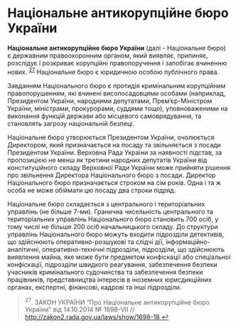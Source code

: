 # Національне антикорупційне бюро України

<b>Національне антикорупційне бюро України</b> (далі - Національне бюро) є державним правоохоронним органом,  який виявляє, припиняє, розслідує і розкриває корупційні правопоручення і запобігає вчиненню нових. <sup><a href="#fn_27" id="reffn_27">27</a></sup> Національне бюро є юридичною особою публічного права.

Завданням Національного бюро є протидія кримінальним корупційним правопорушенням, які вчинені висопосадовцями особами (наприклад, Президентом України, народними депутатами, Прем’єр-Міністром України, міністрами, прокурорами, суддями тощо), уповноваженими на виконання функцій держави або місцевого самоврядування, та становлять загрозу національній безпеці.

Національне бюро утворюється Президентом України, очолюється Директором, який призначається на посаду та звільняється з посади Президентом України. Верховна Рада України за наявності підстав, за пропозицією не менш як третини народних депутатів України від конституційного складу Верховної Ради України може прийняти рішення про звільнення Директора Національного бюро з посади. Директор Національного бюро призначається строком на сім років. Одна і та ж особа не може обіймати цю посаду два строки підряд.

Національне бюро складається з центрального і територіальних управлінь (не більше 7-ми). Гранична чисельність центрального та територіальних управлінь Національного бюро становить 700 осіб, у тому числі не більше 200 осіб начальницького складу. До структури управлінь Національного бюро можуть входити підрозділи детективів, що здійснюють оперативно-розшукові та слідчі дії, інформаційно-аналітичні, оперативно-технічні підрозділи, підрозділи, що здійснюють виявлення майна, яке може бути предметом конфіскації або спеціальної конфіскації, підрозділи швидкого реагування, забезпечення безпеки учасників кримінального судочинства та забезпечення безпеки працівників, представництва інтересів в іноземних юрисдикційних органах, експертні, фінансові, кадрові та інші підрозділи.

<blockquote id="fn_27">
<sup>27</sup>.  ЗАКОН УКРАЇНИ “Про Національне антикорупційне бюро України” від 14.10.2014 № 1698-VII // <a href="http://zakon2.rada.gov.ua/laws/show/1698-18">http://zakon2.rada.gov.ua/laws/show/1698-18</a><a href="#reffn_27" title="Jump back to footnote [27] in the text."> ↩</a>
</blockquote>